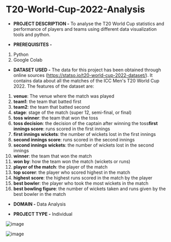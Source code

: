 # T20-World-Cup-2022-Analysis



- **PROJECT DESCRIPTION -**  To analyse the T20 World Cup statistics and performance of players and teams using different data visualization tools and python.


  

- **PREREQUISITES -** 
1. Python
2. Google Colab



- **DATASET USED -** The data for this project has been obtained through online sources (https://statso.io/t20-world-cup-2022-dataset/). It contains data about all the matches of the ICC Men's T20 World Cup 2022.
The features of the dataset are:

1. **venue**: The venue where the match was played
2. **team1**: the team that batted first
3. **team2**: the team that batted second
4. **stage**: stage of the match (super 12, semi-final, or final)
5. **toss winner**: the team that won the toss
6. **toss decision**: the decision of the captain after winning the toss**first innings score**: runs scored in the first innings
7. **first innings wickets**: the number of wickets lost in the first innings
8. **second innings score**: runs scored in the second innings
9. **second innings wickets**: the number of wickets lost in the second innings
10. **winner**: the team that won the match
11. **won by**: how the team won the match (wickets or runs)
12. **player of the match**: the player of the match
13. **top scorer**: the player who scored highest in the match
14. **highest score**: the highest runs scored in the match by the player
15. **best bowler**: the player who took the most wickets in the match
16. **best bowling figure**: the number of wickets taken and runs given by the best bowler in the match




  
- **DOMAIN -** Data Analysis




- **PROJECT TYPE -** Individual




![image](https://github.com/gargichoudhary12/T20-World-Cup-2022-Analysis/assets/104214078/b65f80b7-f5d6-4723-bb5e-f1b7524cf642)

![image](https://github.com/gargichoudhary12/T20-World-Cup-2022-Analysis/assets/104214078/52ef1ffc-7c23-4f64-8433-77eb89f9d57a)

